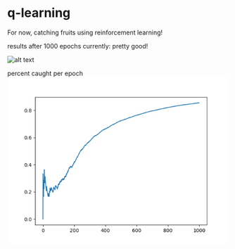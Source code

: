 # q-learning 
For now, catching fruits using reinforcement learning!

results after 1000 epochs currently: pretty good!

![alt text](https://i.imgur.com/YnCAvwG.gif)

percent caught per epoch
![alt text](training_history.png)
